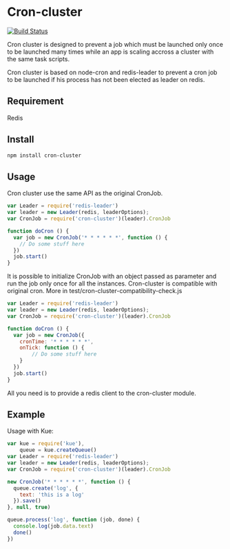# Cron-cluster
[![Build Status](https://travis-ci.org/iGLOO-be/cron-cluster.svg?branch=master)](https://travis-ci.org/iGLOO-be/cron-cluster)

Cron cluster is designed to prevent a job which must be launched only once to be launched many times while
an app is scaling accross a cluster with the same task scripts.

Cron cluster is based on node-cron and redis-leader to prevent a cron job to be launched if
his process has not been elected as leader on redis.

## Requirement

Redis

## Install
```bash
npm install cron-cluster
```

## Usage

Cron cluster use the same API as the original CronJob.

```js
var Leader = require('redis-leader')
var leader = new Leader(redis, leaderOptions);
var CronJob = require('cron-cluster')(leader).CronJob

function doCron () {
  var job = new CronJob('* * * * * *', function () {
    // Do some stuff here
  })
  job.start()
}
```

It is possible to initialize CronJob with an object passed as parameter and run the job only once for all the instances.
Cron-cluster is compatible with original cron. More in test/cron-cluster-compatibility-check.js

```js
var Leader = require('redis-leader')
var leader = new Leader(redis, leaderOptions);
var CronJob = require('cron-cluster')(leader).CronJob

function doCron () {
  var job = new CronJob({
    cronTime: '* * * * * *', 
    onTick: function () {
        // Do some stuff here
    }
  })
  job.start()
}
```

All you need is to provide a redis client to the cron-cluster module.

## Example

Usage with Kue:

```js
var kue = require('kue'),
    queue = kue.createQueue()
var Leader = require('redis-leader')
var leader = new Leader(redis, leaderOptions);
var CronJob = require('cron-cluster')(leader).CronJob

new CronJob('* * * * * *', function () {
  queue.create('log', {
    text: 'this is a log'
  }).save()
}, null, true)

queue.process('log', function (job, done) {
  console.log(job.data.text)
  done()
})
```
